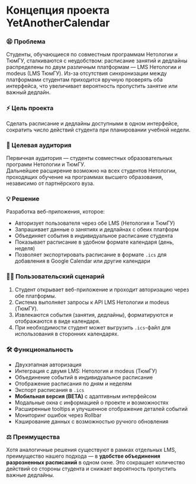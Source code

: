 # Концепция проекта YetAnotherCalendar

### 😫 Проблема
Студенты, обучающиеся по совместным программам Нетологии и ТюмГУ, сталкиваются с неудобством: расписание занятий и дедлайны распределены по двум различным платформам — LMS Нетологии и modeus (LMS ТюмГУ). Из-за отсутствия синхронизации между платформами студентам приходится вручную проверять оба интерфейса, что увеличивает вероятность пропустить занятие или важный дедлайн.

### ⚡ Цель проекта
Сделать расписание и дедлайны доступными в одном интерфейсе, сократить число действий студента при планировании учебной недели.

### 🎯 Целевая аудитория
Первичная аудитория — студенты совместных образовательных программ Нетологии и ТюмГУ.  
Дальнейшее расширение возможно на всех студентов Нетологии, проходящих обучение на программах высшего образования, независимо от партнёрского вуза.

### 💡 Решение
Разработка веб-приложения, которое:
- Авторизует пользователя через обе LMS (Нетология и ТюмГУ)
- Запрашивает данные о занятиях и дедлайнах с обеих платформ
- Объединяет события в индивидуальное расписание студента
- Показывает расписание в удобном формате календаря (день, неделя)
- Позволяет экспортировать расписание в формате `.ics` для добавления в Google Calendar или другие календари

### 👩‍💻 Пользовательский сценарий
1. Студент открывает веб-приложение и проходит авторизацию через обе платформы.
2. Система выполняет запросы к API LMS Нетологии и modeus (ТюмГУ).
3. Извлекаются события (занятия, дедлайны), форматируются и отображаются в виде календаря.
4. При необходимости студент может выгрузить `.ics`-файл для использования в сторонних календарях.

### 🛠 Функциональность
- Двухэтапная авторизация
- Интеграция с двумя LMS: Нетология и modeus (ТюмГУ)
- Объединение событий в индивидуальное расписание
- Отображение расписания по дням и неделям
- Экспорт расписания в `.ics`
- **Мобильная версия (BETA)** с адаптивным интерфейсом
- Модальные окна с информацией о проекте и возможностях
- Расширенные tooltips и улучшенное отображение деталей событий
- Мониторинг ошибок через Rollbar
- Кэширование данных с возможностью ручного обновления

### ⚖️ Преимущества
Хотя аналогичные решения существуют в рамках отдельных LMS, преимущество нашего подхода — в **удобстве объединения разрозненных расписаний** в одном окне. Это сокращает количество действий со стороны студента и снижает вероятность пропустить важные дедлайны.
